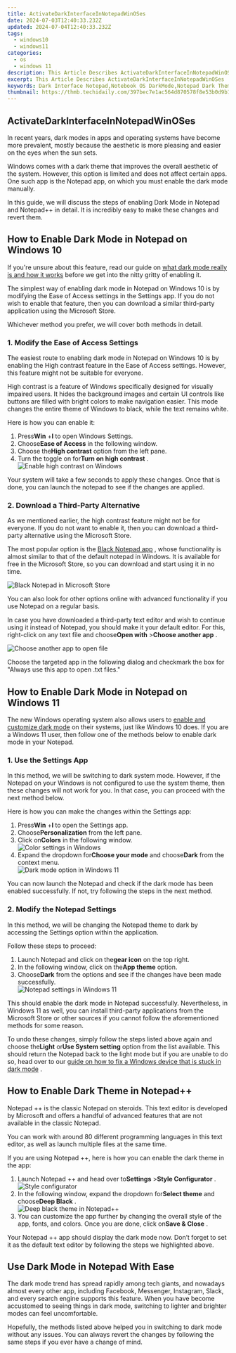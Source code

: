 ```yaml
---
title: ActivateDarkInterfaceInNotepadWinOSes
date: 2024-07-03T12:40:33.232Z
updated: 2024-07-04T12:40:33.232Z
tags:
  - windows10
  - windows11
categories:
  - os
  - windows 11
description: This Article Describes ActivateDarkInterfaceInNotepadWinOSes
excerpt: This Article Describes ActivateDarkInterfaceInNotepadWinOSes
keywords: Dark Interface Notepad,Notebook OS DarkMode,Notepad Dark Theme,WinDarkInterfaceNotepad,Dark Mode Text Editor,Windows Notepad Dark UI,Enhanced Notepad Dark
thumbnail: https://thmb.techidaily.com/397bec7e1ac564d870578f8e53b0d9b1f4434dbf653453a52ec177581ebd538d.jpg
---
```


## ActivateDarkInterfaceInNotepadWinOSes

 In recent years, dark modes in apps and operating systems have become more prevalent, mostly because the aesthetic is more pleasing and easier on the eyes when the sun sets.

 Windows comes with a dark theme that improves the overall aesthetic of the system. However, this option is limited and does not affect certain apps. One such app is the Notepad app, on which you must enable the dark mode manually.

 In this guide, we will discuss the steps of enabling Dark Mode in Notepad and Notepad++ in detail. It is incredibly easy to make these changes and revert them.

## How to Enable Dark Mode in Notepad on Windows 10

 If you're unsure about this feature, read our guide on [what dark mode really is and how it works](https://www.makeuseof.com/what-is-dark-mode-and-how-does-it-work/) before we get into the nitty gritty of enabling it.

 The simplest way of enabling dark mode in Notepad on Windows 10 is by modifying the Ease of Access settings in the Settings app. If you do not wish to enable that feature, then you can download a similar third-party application using the Microsoft Store.

Whichever method you prefer, we will cover both methods in detail.

### 1\. Modify the Ease of Access Settings

 The easiest route to enabling dark mode in Notepad on Windows 10 is by enabling the High contrast feature in the Ease of Access settings. However, this feature might not be suitable for everyone.

 High contrast is a feature of Windows specifically designed for visually impaired users. It hides the background images and certain UI controls like buttons are filled with bright colors to make navigation easier. This mode changes the entire theme of Windows to black, while the text remains white.

Here is how you can enable it:

1. Press**Win** +**I** to open Windows Settings.
2. Choose**Ease of Access** in the following window.
3. Choose the**High contrast** option from the left pane.
4. Turn the toggle on for**Turn on high contrast** .  
![Enable high contrast on Windows](https://static1.makeuseofimages.com/wordpress/wp-content/uploads/2022/07/turn-on-high-contrast.jpg)

 Your system will take a few seconds to apply these changes. Once that is done, you can launch the notepad to see if the changes are applied.

### 2\. Download a Third-Party Alternative

 As we mentioned earlier, the high contrast feature might not be for everyone. If you do not want to enable it, then you can download a third-party alternative using the Microsoft Store.

 The most popular option is the [Black Notepad app](https://apps.microsoft.com/store/detail/black-notepad/9P20VW17VMPK?hl=en-us&gl=US) , whose functionality is almost similar to that of the default notepad in Windows. It is available for free in the Microsoft Store, so you can download and start using it in no time.

![Black Notepad in Microsoft Store](https://static1.makeuseofimages.com/wordpress/wp-content/uploads/2022/07/black-notepad.jpg)

 You can also look for other options online with advanced functionality if you use Notepad on a regular basis.

 In case you have downloaded a third-party text editor and wish to continue using it instead of Notepad, you should make it your default editor. For this, right-click on any text file and choose**Open with** \>**Choose another app** .

![Choose another app to open file](https://static1.makeuseofimages.com/wordpress/wp-content/uploads/2022/07/open-with-choose-another-app.jpg)

 Choose the targeted app in the following dialog and checkmark the box for "Always use this app to open .txt files."

## How to Enable Dark Mode in Notepad on Windows 11

 The new Windows operating system also allows users to [enable and customize dark mode](https://www.makeuseof.com/windows-11-dark-mode/) on their systems, just like Windows 10 does. If you are a Windows 11 user, then follow one of the methods below to enable dark mode in your Notepad.

### 1\. Use the Settings App

 In this method, we will be switching to dark system mode. However, if the Notepad on your Windows is not configured to use the system theme, then these changes will not work for you. In that case, you can proceed with the next method below.

Here is how you can make the changes within the Settings app:

1. Press**Win** +**I** to open the Settings app.
2. Choose**Personalization** from the left pane.
3. Click on**Colors** in the following window.  
![Color settings in Windows](https://static1.makeuseofimages.com/wordpress/wp-content/uploads/2022/07/personalization-colors-1.jpg)
4. Expand the dropdown for**Choose your mode** and choose**Dark** from the context menu.  
![Dark mode option in Windows 11](https://static1.makeuseofimages.com/wordpress/wp-content/uploads/2022/07/choose-your-mode-dark.jpg)

 You can now launch the Notepad and check if the dark mode has been enabled successfully. If not, try following the steps in the next method.

### 2\. Modify the Notepad Settings

 In this method, we will be changing the Notepad theme to dark by accessing the Settings option within the application.

Follow these steps to proceed:

1. Launch Notepad and click on the**gear icon** on the top right.
2. In the following window, click on the**App theme** option.
3. Choose**Dark** from the options and see if the changes have been made successfully.  
![Notepad settings in Windows 11](https://static1.makeuseofimages.com/wordpress/wp-content/uploads/2022/07/notepad2-1.jpg)

 This should enable the dark mode in Notepad successfully. Nevertheless, in Windows 11 as well, you can install third-party applications from the Microsoft Store or other sources if you cannot follow the aforementioned methods for some reason.

 To undo these changes, simply follow the steps listed above again and choose the**Light** or**Use System setting** option from the list available. This should return the Notepad back to the light mode but if you are unable to do so, head over to our [guide on how to fix a Windows device that is stuck in dark mode](https://www.makeuseof.com/windows-device-stuck-dark-mode/) .

## How to Enable Dark Theme in Notepad++

 Notepad ++ is the classic Notepad on steroids. This text editor is developed by Microsoft and offers a handful of advanced features that are not available in the classic Notepad.

 You can work with around 80 different programming languages in this text editor, as well as launch multiple files at the same time.

 If you are using Notepad ++, here is how you can enable the dark theme in the app:

1. Launch Notepad ++ and head over to**Settings** \>**Style Configurator** .  
![Style configurator](https://static1.makeuseofimages.com/wordpress/wp-content/uploads/2022/07/notepad-settings-style-configurator.jpg)
2. In the following window, expand the dropdown for**Select theme** and choose**Deep Black** .  
![Deep black theme in Notepad++](https://static1.makeuseofimages.com/wordpress/wp-content/uploads/2022/07/notepad-theme-deep-black.jpg)
3. You can customize the app further by changing the overall style of the app, fonts, and colors. Once you are done, click on**Save & Close** .

 Your Notepad ++ app should display the dark mode now. Don’t forget to set it as the default text editor by following the steps we highlighted above.

## Use Dark Mode in Notepad With Ease

 The dark mode trend has spread rapidly among tech giants, and nowadays almost every other app, including Facebook, Messenger, Instagram, Slack, and every search engine supports this feature. When you have become accustomed to seeing things in dark mode, switching to lighter and brighter modes can feel uncomfortable.

 Hopefully, the methods listed above helped you in switching to dark mode without any issues. You can always revert the changes by following the same steps if you ever have a change of mind.


<ins class="adsbygoogle"
     style="display:block"
     data-ad-format="autorelaxed"
     data-ad-client="ca-pub-7571918770474297"
     data-ad-slot="1223367746"></ins>



<ins class="adsbygoogle"
     style="display:block"
     data-ad-client="ca-pub-7571918770474297"
     data-ad-slot="8358498916"
     data-ad-format="auto"
     data-full-width-responsive="true"></ins>


